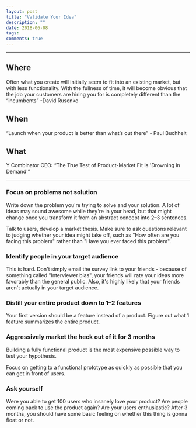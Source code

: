 ```yaml
---
layout: post
title: "Validate Your Idea"
description: ""
date: 2018-06-08
tags: 
comments: true
---
```


---

## Where

Often what you create will initially seem to fit into an existing market, but with less functionality. With the fullness of  time, it will become obvious that the job your customers are hiring you for is completely different than the “incumbents” -David Rusenko 

## When 

“Launch when your product is better than what’s out there” - Paul Buchheit

## What

Y Combinator CEO: “The True Test of Product-Market Fit Is 'Drowning in Demand'”

---

### Focus on problems not solution
 
Write down the problem you're trying to solve and your solution. A lot of ideas may sound awesome while they're in your head, but that might change once you transform it from an abstract concept into 2–3 sentences.

Talk to users, develop a market thesis. Make sure to ask questions relevant to judging whether your idea might take off, such as "How often are you facing this problem" rather than "Have you ever faced this problem". 

### Identify people in your target audience

This is hard. Don't simply email the survey link to your friends - because of something called "Interviewer bias", your friends will rate your ideas more favorably than the general public. Also, it's highly likely that your friends aren't actually in your target audience.

### Distill your entire product down to 1–2 features

Your first version should be a feature instead of a product. Figure out what 1 feature summarizes the entire product.

### Aggressively market the heck out of it for 3 months

Building a fully functional product is the most expensive possible way to test your hypothesis. 

Focus on getting to a functional prototype as quickly as possible that you can get in front of users. 

### Ask yourself

Were you able to get 100 users who insanely love your product? Are people coming back to use the product again? Are your users enthusiastic? After 3 months, you should have some basic feeling on whether this thing is gonna float or not.

